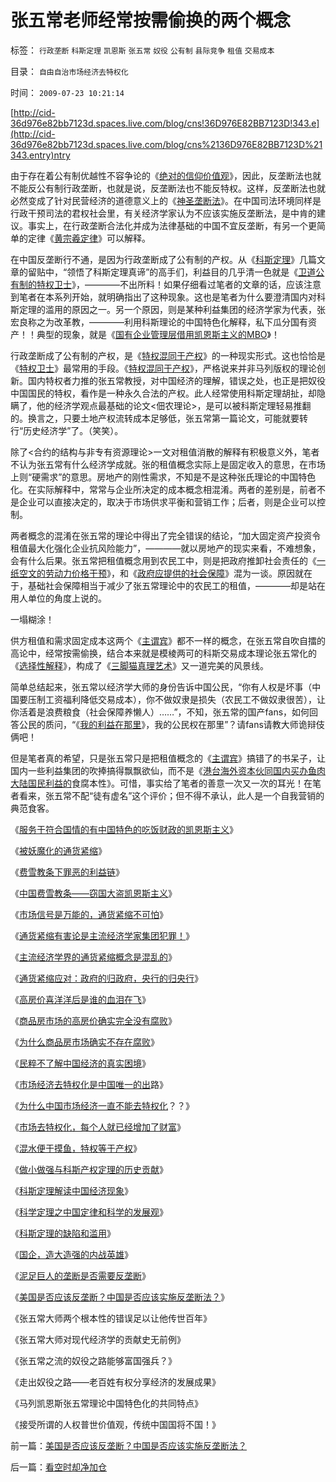 # 张五常老师经常按需偷换的两个概念

标签： `行政垄断` `科斯定理` `凯恩斯` `张五常` `奴役` `公有制` `县际竞争` `租值` `交易成本` 

目录： `自由自治市场经济去特权化`

时间： `2009-07-23 10:21:14`

[http://cid-36d976e82bb7123d.spaces.live.com/blog/cns!36D976E82BB7123D!343.e](http://cid-36d976e82bb7123d.spaces.live.com/blog/cns%2136D976E82BB7123D%21343.entry)ntry

由于存在着公有制优越性不容争论的《[绝对的信仰价值观](../../../2009/3/11/信仰，个人世界观的基础断言；不是绝对的道德标准.md)》，因此，反垄断法也就不能反公有制行政垄断，也就是说，反垄断法也不能反特权。这样，反垄断法也就必然变成了针对民营经济的道德意义上的《[神圣垄断法](../../../2009/2/8/人权经济学：《反垄断法》和《神圣垄断法》.md)》。在中国司法环境同样是行政干预司法的君权社会里，有关经济学家认为不应该实施反垄断法，是中肯的建议。事实上，在行政垄断合法化并成为法律基础的中国不宜反垄断，有另一个更简单的定律《[黄宗羲定律](../../../2009/2/9/人权经济学之“黄宗羲定律”.md)》可以解释。

在中国反垄断行不通，是因为行政垄断成了公有制的产权。从《[科斯定理](../../../2009/7/22/科斯定理的缺陷和交易成本概念的滥用.md)》几篇文章的留贴中，“领悟了科斯定理真谛”的高手们，利益目的几乎清一色就是《[卫道公有制的特权卫士](../../../2009/7/16/自我标榜最爱国的左派只不过腐败的特权卫士.md)》，————不出所料！如果仔细看过笔者的文章的话，应该注意到笔者在本系列开始，就明确指出了这种现象。这也是笔者为什么要澄清国内对科斯定理的滥用的原因之一。另一个原因，则是某种利益集团的经济学家为代表，张宏良称之为改革教，————利用科斯理论的中国特色化解释，私下瓜分国有资产！！典型的现象，就是《[国有企业管理层借用凯恩斯主义的MBO](../../../2008/9/21/三鹿股权提醒中国：国企MBO必须立刻停止!全部作废!.md)》！

行政垄断成了公有制的产权，是《[特权混同于产权](../../../2009/7/21/混水便于摸鱼，特权等于产权.md)》的一种现实形式。这也恰恰是《[特权卫士](../../../2009/7/16/自我标榜最爱国的左派只不过腐败的特权卫士.md)》最常用的手段。《[特权混同于产权](../../../2009/7/21/混水便于摸鱼，特权等于产权.md)》，严格说来并非马列版权的理论创新。国内特权者力推的张五常教授，对中国经济的理解，错误之处，也正是把奴役中国国民的特权，看作是一种永久合法的产权。此人经常使用科斯定理胡扯，却隐瞒了，他的经济学观点最基础的论文<佃农理论>，是可以被科斯定理轻易推翻的。换言之，只要土地产权流转成本足够低，张五常第一篇论文，可能就要转行“历史经济学”了。（笑笑）。

除了<合约的结构与非专有资源理论>一文对租值消散的解释有积极意义外，笔者不认为张五常有什么经济学成就。张的租值概念实际上是固定收入的意思，在市场上则“硬需求”的意思。房地产的刚性需求，不知是不是这种张氏理论的中国特色化。在实际解释中，常常与企业所决定的成本概念相混淆。两者的差别是，前者不是企业可以直接决定的，取决于市场供求平衡和营销工作；后者，则是企业可以控制。

两者概念的混淆在张五常的理论中得出了完全错误的结论，“加大固定资产投资令租值最大化强化企业抗风险能力”，————就以房地产的现实来看，不难想象，会有什么后果。张五常把租值概念用到农民工中，则是把政府推卸社会责任的《[一纸空文的劳动力价格干预](../../../2007/11/15/任何规定劳动者工资福利待遇都对劳动者不利.md)》，和《[政府应提供的社会保障](../../../2009/5/13/社会保障拉动内需和反垄断.md)》混为一谈。原因就在于，基础社会保障相当于减少了张五常理论中的农民工的租值，————却是站在用人单位的角度上说的。

一塌糊涂！

供方租值和需求固定成本这两个《[主谓宾](../../../2009/5/22/“实”未必为实证，认识对象角色的主谓宾.md)》都不一样的概念，在张五常自吹自擂的高论中，经常按需偷换，结合本来就是模棱两可的科斯交易成本理论张五常化的《[选择性解释](../../../2009/4/4/期望，预期和选择性体验；有调查也没有发言权.md)》，构成了《[三脚猫真理艺术](../../../2009/7/10/三脚猫真理艺术.md)》又一道完美的风景线。

简单总结起来，张五常以经济学大师的身份告诉中国公民，“你有人权是坏事（中国要压制工资福利降低交易成本），你不做奴隶是损失（农民工不做奴隶很苦），让你活着是浪费粮食（社会保障养懒人）……”，不知，张五常的国产fans，如何回答公民的质问，“《[我的利益在那里](http://blog.sina.com.cn/s/blog_5563a64d0100dfvx.html)》，我的公民权在那里”？请fans请教大师诡辩伎俩吧！

但是笔者真的希望，只是张五常只是把租值概念的《[主谓宾](../../../2009/5/22/“实”未必为实证，认识对象角色的主谓宾.md)》搞错了的书呆子，让国内一些利益集团的吹捧搞得飘飘欲仙，而不是《[港台海外资本伙同国内买办鱼肉大陆国民利益的](../../../2009/6/1/港台海外资本代言人会为大陆人利益操心吗.md)食腐本性》。可惜，事实给了笔者的善意一次又一次的耳光！在笔者看来，张五常不配“徒有虚名”这个评价；但不得不承认，此人是一个自我营销的典范食客。

《[服务于符合国情的有中国特色的吃饭财政的凯恩斯主义](http://blog.sina.com.cn/s/blog_5563a64d0100cinq.html)》

《[被妖魔化的通货紧缩](../../../2009/4/19/被妖魔化的通货紧缩.md)》

《[费雪教条下罪恶的利益链](../../../2009/4/22/费雪教条之通货紧缩有害论背后的资产利益链.md)》

《[中国费雪教条——窃国大盗凯恩斯主义](../../../2009/4/24/费雪教条和凯恩斯主义.md)》

《[市场信号是万能的，通货紧缩不可怕](../../../2009/4/26/市场信号是万能的，通货紧缩不可怕.md)》

《[通货紧缩有害论是主流经济学家集团犯罪！](../../../2009/4/27/通货紧缩有害论和主流经济学家.md)》

《[主流经济学界的通货紧缩概念是混乱的](../../../2009/5/8/主流经济学界的通货紧缩概念是混乱的.md)》

《[通货紧缩应对：政府的归政府，央行的归央行](../../../2009/5/10/坚持市场经济思维看经济.md)》

《[高房价喜洋洋后是谁的血泪在飞](../../../2009/7/17/高房价喜洋洋后是谁的血泪在飞.md)》

《[商品房市场的高房价确实完全没有腐败](../../../2009/7/17/商品房市场的高房价确实完全没有腐败.md)》

《[为什么商品房市场确实不存在腐败](../../../2009/7/18/为什么商品房市场确实不存在腐败.md)》

《[民粹不了解中国经济的真实困境](../../../2009/7/18/为什么商品房市场确实不存在腐败.md)》

《[市场经济去特权化是中国唯一的出](../../../2009/7/19/市场经济去特权化中国经济唯一的出路.md)路》

《[为什么中国市场经济一直不能去特权化](../../../2009/7/19/为什么中国市场经济一直不能去特权化？？.md)？？》

《[市场去特权化，每个人就已经增加了财富](http://blog.sina.com.cn/s/blog_5563a64d0100dxms.html)》

《[混水便于摸鱼，特权等于产权](../../../2009/7/21/混水便于摸鱼，特权等于产权.md)》

《[做小做强与科斯产权定理的历史贡献](../../../2009/7/21/做小做强与科斯产权定理的历史贡献.md)》

《[科斯定理解读中国经济现象](../../../2009/7/21/科斯定理解读中国经济现象.md)》

《[科学定理之中国定律和科学的发展观](../../../2009/7/21/科斯定理之中国定律和科学的发展观.md)》

《[科斯定理的缺陷和滥用](../../../2009/7/22/科斯定理的缺陷和交易成本概念的滥用.md)》

《[国企，造大造强的内战英雄](../../../2009/7/22/国企是否造大造强的内宅英雄.md)》

《[泥足巨人的垄断是否需要反垄断](../../../2009/7/22/泥足巨人的垄断是否需要反垄断.md)》

《[美国是否应该反垄断？中国是否应该实施反垄断法？](../../../2009/7/23/美国是否应该反垄断？中国是否应该实施反垄断法？.md)》

《张五常大师两个根本性的错误足以让他传世百年》

《张五常大师对现代经济学的贡献史无前例》

《张五常之流的奴役之路能够富国强兵？》

《走出奴役之路——老百姓有权分享经济的发展成果》

《马列凯恩斯张五常理论中国特色化的共同特点》

《接受所谓的人权普世价值观，传统中国国将不国！》



前一篇：[美国是否应该反垄断？中国是否应该实施反垄断法？](../../../2009/7/23/美国是否应该反垄断？中国是否应该实施反垄断法？.md)

后一篇：[看空时却净加仓](../../../2009/7/23/看空时却净加仓.md)